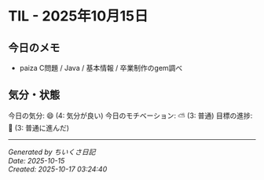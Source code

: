 # TIL - 2025年10月15日

## 今日のメモ
- paiza C問題 / Java / 基本情報 / 卒業制作のgem調べ

## 気分・状態
今日の気分: 😄 (4: 気分が良い)
今日のモチベーション: ⛅ (3: 普通)
目標の進捗: 🌱 (3: 普通に進んだ)

---
*Generated by ちいくさ日記*  
*Date: 2025-10-15*  
*Created: 2025-10-17 03:24:40*

